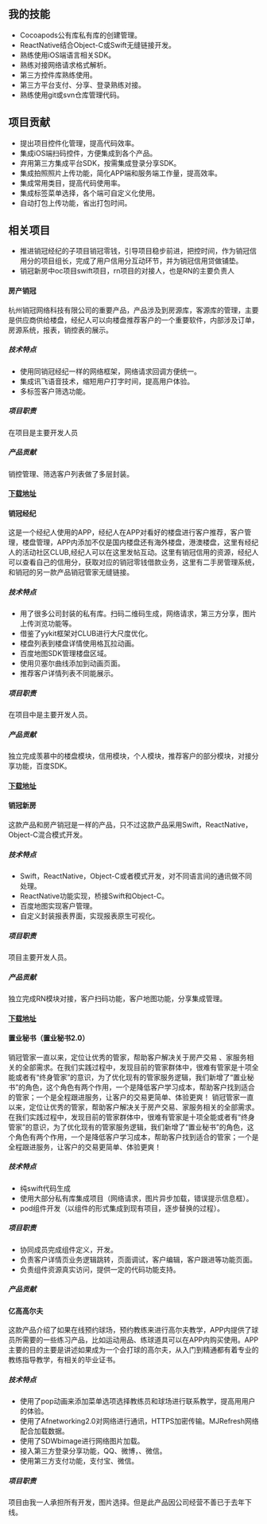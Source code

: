 ## 我的技能
* Cocoapods公有库私有库的创建管理。
* ReactNative结合Object-C或Swift无缝链接开发。
* 熟练使用iOS端语言相关SDK。
* 熟练对接网络请求格式解析。
* 第三方控件库熟练使用。
* 第三方平台支付、分享、登录熟练对接。
* 熟练使用git或svn仓库管理代码。

## 项目贡献
* 提出项目控件化管理，提高代码效率。
* 集成iOS端扫码控件，方便集成到各个产品。
* 弃用第三方集成平台SDK，按需集成登录分享SDK。
* 集成拍照照片上传功能，简化APP端和服务端工作量，提高效率。
* 集成常用类目，提高代码使用率。
* 集成标签菜单选择，各个端可自定义化使用。
* 自动打包上传功能，省出打包时间。

## 相关项目
* 推进销冠经纪的子项目销冠零钱，引导项目稳步前进，把控时间，作为销冠信用分的项目组长，完成了用户信用分互动环节，并为销冠信用贷做铺垫。
* 销冠新房中oc项目swift项目，rn项目的对接人，也是RN的主要负责人

#### 房产销冠
杭州销冠网络科技有限公司的重要产品，产品涉及到房源库，客源库的管理，主要是供应商供给楼盘，经纪人可以向楼盘推荐客户的一个重要软件，内部涉及订单，房源系统，报表，销控表的展示。
##### 技术特点
* 使用同销冠经纪一样的网络框架，网络请求回调方便统一。
* 集成讯飞语音技术，缩短用户打字时间，提高用户体验。
* 多标签客户筛选功能。
##### 项目职责
在项目是主要开发人员
##### 产品贡献
销控管理、筛选客户列表做了多层封装。
#### [下载地址](https://itunes.apple.com/cn/app/%E6%88%BF%E4%BA%A7%E9%94%80%E5%86%A0/id730873754?mt=8)


#### 销冠经纪
这是一个经纪人使用的APP，经纪人在APP对看好的楼盘进行客户推荐，客户管理，楼盘管理，APP内添加不仅是国内楼盘还有海外楼盘，港澳楼盘，这里有经纪人的活动社区CLUB,经纪人可以在这里发帖互动。这里有销冠信用的资源，经纪人可以查看自己的信用分，获取对应的销冠零钱借款业务，这里有二手房管理系统，和销冠的另一款产品销冠管家无缝链接。
##### 技术特点
* 用了很多公司封装的私有库。扫码二维码生成，网络请求，第三方分享，图片上传浏览功能等。
* 借鉴了yykit框架对CLUB进行大尺度优化。
* 楼盘列表到楼盘详情使用格瓦拉动画。
* 百度地图SDK管理楼盘区域。
* 使用贝塞尔曲线添加到动画页面。
* 推荐客户详情列表不同能展示。
##### 项目职责
在项目中是主要开发人员。
##### 产品贡献
独立完成羡慕中的楼盘模块，信用模块，个人模块，推荐客户的部分模块，对接分享功能，百度SDK。
#### [下载地址](https://itunes.apple.com/cn/app/%E9%94%80%E5%86%A0%E7%BB%8F%E7%BA%AA/id930328936?mt=8)


#### 销冠新房
这款产品和房产销冠是一样的产品，只不过这款产品采用Swift，ReactNative，Object-C混合模式开发。
##### 技术特点
* Swift，ReactNative，Object-C或者模式开发，对不同语言间的通讯做不同处理。
* ReactNative功能实现，桥接Swift和Object-C。
* 百度地图实现客户管理。
* 自定义封装报表界面，实现报表原生可视化。
##### 项目职责
项目主要开发人员。
##### 产品贡献
独立完成RN模块对接，客户扫码功能，客户地图功能，分享集成管理。
#### [下载地址](https://itunes.apple.com/cn/app/%E9%94%80%E5%86%A0%E6%96%B0%E6%88%BF/id1255799139?mt=8)

#### 置业秘书（置业秘书2.0）
销冠管家一直以来，定位让优秀的管家，帮助客户解决关于房产交易 、家服务相关的全部需求。在我们实践过程中，发现目前的管家群体中，很难有管家是十项全能或者有“终身管家”的意识，为了优化现有的管家服务逻辑，我们新增了“置业秘书”的角色，这个角色有两个作用，一个是降低客户学习成本，帮助客户找到适合的管家；一个是全程跟进服务，让客户的交易更简单、体验更爽！ 销冠管家一直以来，定位让优秀的管家，帮助客户解决关于房产交易、家服务相关的全部需求。在我们实践过程中，发现目前的管家群体中，很难有管家是十项全能或者有“终身管家”的意识，为了优化现有的管家服务逻辑，我们新增了“置业秘书”的角色，这个角色有两个作用，一个是降低客户学习成本，帮助客户找到适合的管家；一个是全程跟进服务，让客户的交易更简单、体验更爽！
##### 技术特点
* 纯swift代码生成
* 使用大部分私有库集成项目（网络请求，图片异步加载，错误提示信息框）。
* pod组件开发（以组件的形式集成到现有项目，逐步替换的过程）。
##### 项目职责
* 协同成员完成组件定义，开发。
* 负责客户详情页业务逻辑跳转，页面调试，客户编辑，客户跟进等功能页面。
* 负责组件资源真实访问，提供一定的代码功能支持。
##### 产品贡献

#### 亿高高尔夫
这款产品介绍了如果在线预约球场，预约教练来进行高尔夫教学，APP内提供了球员所需要的一些练习产品，比如运动用品、练球道具可以在APP内购买使用。APP主要的目的主要是讲述如果成为一个会打球的高尔夫，从入门到精通都有着专业的教练指导教学，有相关的毕业证书。
##### 技术特点
* 使用了pop动画来添加菜单选项选择教练员和球场进行联系教学，提高用用户的体验。
* 使用了Afnetworking2.0对网络进行通讯，HTTPS加密传输。MJRefresh网络配合加载数据。
* 使用了SDWbimage进行网络图片加载。
* 接入第三方登录分享功能，QQ、微博，、微信。
* 使用第三方支付功能，支付宝、微信。
##### 项目职责
项目由我一人承担所有开发，图片选择。但是此产品因公司经营不善已于去年下线。


